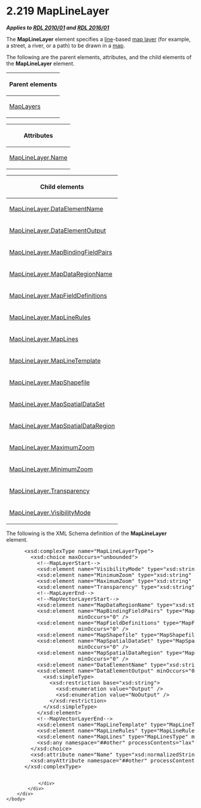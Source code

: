 <html dir="LTR" xmlns:mshelp="http://msdn.microsoft.com/mshelp" xmlns:ddue="http://ddue.schemas.microsoft.com/authoring/2003/5" xmlns:xlink="http://www.w3.org/1999/xlink" xmlns:tool="http://www.microsoft.com/tooltip">
    <head>
        <meta http-equiv="Content-Type" content="text/html; CHARSET=utf-8"></meta>
        <meta name="save" content="history"></meta>
        <title>2.219 MapLineLayer</title>
        <xml>
            <mshelp:toctitle title="2.219 MapLineLayer"></mshelp:toctitle>
            <mshelp:rltitle title="[MS-RDL]: MapLineLayer"></mshelp:rltitle>
            <mshelp:keyword index="A" term="8681b1dc-d73e-4d35-b4fa-f7f459d4a304"></mshelp:keyword>
            <mshelp:attr name="DCSext.ContentType" value="open specification"></mshelp:attr>
            <mshelp:attr name="AssetID" value="8681b1dc-d73e-4d35-b4fa-f7f459d4a304"></mshelp:attr>
            <mshelp:attr name="TopicType" value="kbRef"></mshelp:attr>
            <mshelp:attr name="DCSext.Title" value="[MS-RDL]: MapLineLayer" />
        </xml>
    </head>
    <body>
        <div id="header">
            <h1 class="heading">2.219 MapLineLayer</h1>
        </div>
        <div id="mainSection">
            <div id="mainBody">
                <div id="allHistory" class="saveHistory"></div>
                <div id="sectionSection0" class="section" name="collapseableSection">
                    

<p><b><i>Applies to </i></b><a href="3428e690-a348-4ec7-8a6a-8efb42d2cdee.html"><b><i>RDL 2010/01</i></b></a><b><i>
and </i></b><a href="52ce3983-2bfc-4e72-9359-42aaf5fe4509.html"><b><i>RDL 2016/01</i></b></a></p>

<p>The <b>MapLineLayer</b> element specifies a <a href="b2482b3f-74ab-4ca8-a9e5-c07955011743.html#gt_f22336b1-9342-44fa-a0e9-4168c9f428c7">line</a>-based <a href="b2482b3f-74ab-4ca8-a9e5-c07955011743.html#gt_bd6a41d0-83c8-46e0-8ecb-c7887094c205">map layer</a> (for example, a
street, a river, or a path) to be drawn in a <a href="b2482b3f-74ab-4ca8-a9e5-c07955011743.html#gt_173464f7-c0e8-4181-941a-f7df6725be5a">map</a>.</p>

<p>The following are the parent elements, attributes, and the
child elements of the <b>MapLineLayer</b> element.</p>

<table>
 <thead>
  <tr>
   <th>
   <p>Parent elements</p>
   </th>
  </tr>
 </thead>
 <tr>
  <td>
  <p><a href="6e3c29b0-8940-48ac-a950-d3db026f8e08.html">MapLayers</a></p>
  </td>
 </tr>
</table>

<p> </p>

<table>
 <thead>
  <tr>
   <th>
   <p>Attributes</p>
   </th>
  </tr>
 </thead>
 <tr>
  <td>
  <p><a href="8ab6bed6-599e-4f78-a156-6774f03422c1.html">MapLineLayer.Name</a></p>
  </td>
 </tr>
</table>

<p> </p>

<table>
 <thead>
  <tr>
   <th>
   <p>Child elements</p>
   </th>
  </tr>
 </thead>
 <tr>
  <td>
  <p><a href="66a8aabb-5205-44ea-bf5d-f3a5290728d7.html">MapLineLayer.DataElementName</a></p>
  </td>
 </tr>
 <tr>
  <td>
  <p><a href="cd1ba680-3583-4504-bb0a-8e31dac920ae.html">MapLineLayer.DataElementOutput</a></p>
  </td>
 </tr>
 <tr>
  <td>
  <p><a href="21aa2d5a-1e4a-4ab4-a617-3658d02e0fd9.html">MapLineLayer.MapBindingFieldPairs</a></p>
  </td>
 </tr>
 <tr>
  <td>
  <p><a href="22cff541-67ab-4c56-867c-dc7f83b99e3c.html">MapLineLayer.MapDataRegionName</a></p>
  </td>
 </tr>
 <tr>
  <td>
  <p><a href="ab982c40-a1d5-4df8-9b77-78d657410005.html">MapLineLayer.MapFieldDefinitions</a></p>
  </td>
 </tr>
 <tr>
  <td>
  <p><a href="7f56fc3a-2e72-486b-a49c-6a03616a2b66.html">MapLineLayer.MapLineRules</a></p>
  </td>
 </tr>
 <tr>
  <td>
  <p><a href="a93f8291-b4e0-4780-9d0a-8e2255892e75.html">MapLineLayer.MapLines</a></p>
  </td>
 </tr>
 <tr>
  <td>
  <p><a href="46ed59e3-c834-4e01-adeb-ed71c4ec8056.html">MapLineLayer.MapLineTemplate</a></p>
  </td>
 </tr>
 <tr>
  <td>
  <p><a href="6ad8d7d5-9565-4f76-b4ea-dc93add14b8b.html">MapLineLayer.MapShapefile</a></p>
  </td>
 </tr>
 <tr>
  <td>
  <p><a href="74d8a80a-f8ed-40c6-bc81-50978bd1362f.html">MapLineLayer.MapSpatialDataSet</a></p>
  </td>
 </tr>
 <tr>
  <td>
  <p><a href="2d1c00a3-2870-479b-ab9b-bf33e73899b8.html">MapLineLayer.MapSpatialDataRegion</a></p>
  </td>
 </tr>
 <tr>
  <td>
  <p><a href="9b25ed11-6b85-445f-b674-aca492ce1253.html">MapLineLayer.MaximumZoom</a></p>
  </td>
 </tr>
 <tr>
  <td>
  <p><a href="24bd3dbc-3166-4234-b418-dcc9f0468af7.html">MapLineLayer.MinimumZoom</a></p>
  </td>
 </tr>
 <tr>
  <td>
  <p><a href="993e7b32-3820-4e49-a68f-6c63373b71a1.html">MapLineLayer.Transparency</a></p>
  </td>
 </tr>
 <tr>
  <td>
  <p><a href="32aa2927-9221-43db-ab55-4892b115c9ef.html">MapLineLayer.VisibilityMode</a></p>
  </td>
 </tr>
</table>

<p>The following is the XML Schema definition of the <b>MapLineLayer</b>
element.           </p>

<dl>
<dd>
<div><pre> &lt;xsd:complexType name=&quot;MapLineLayerType&quot;&gt;
   &lt;xsd:choice maxOccurs=&quot;unbounded&quot;&gt;
     &lt;!--MapLayerStart--&gt;
     &lt;xsd:element name=&quot;VisibilityMode&quot; type=&quot;xsd:string&quot; minOccurs=&quot;0&quot; /&gt;
     &lt;xsd:element name=&quot;MinimumZoom&quot; type=&quot;xsd:string&quot; minOccurs=&quot;0&quot; /&gt;
     &lt;xsd:element name=&quot;MaximumZoom&quot; type=&quot;xsd:string&quot; minOccurs=&quot;0&quot; /&gt;
     &lt;xsd:element name=&quot;Transparency&quot; type=&quot;xsd:string&quot; minOccurs=&quot;0&quot; /&gt;
     &lt;!--MapLayerEnd--&gt;
     &lt;!--MapVectorLayerStart--&gt;
     &lt;xsd:element name=&quot;MapDataRegionName&quot; type=&quot;xsd:string&quot; minOccurs=&quot;0&quot; /&gt;
     &lt;xsd:element name=&quot;MapBindingFieldPairs&quot; type=&quot;MapBindingFieldPairsType&quot; 
                  minOccurs=&quot;0&quot; /&gt;
     &lt;xsd:element name=&quot;MapFieldDefinitions&quot; type=&quot;MapFieldDefinitionsType&quot; 
                  minOccurs=&quot;0&quot; /&gt;
     &lt;xsd:element name=&quot;MapShapefile&quot; type=&quot;MapShapefileType&quot; minOccurs=&quot;0&quot; /&gt;
     &lt;xsd:element name=&quot;MapSpatialDataSet&quot; type=&quot;MapSpatialDataSetType&quot; 
                  minOccurs=&quot;0&quot; /&gt;
     &lt;xsd:element name=&quot;MapSpatialDataRegion&quot; type=&quot;MapSpatialDataRegionType&quot; 
                  minOccurs=&quot;0&quot; /&gt;
     &lt;xsd:element name=&quot;DataElementName&quot; type=&quot;xsd:string&quot; minOccurs=&quot;0&quot; /&gt;
     &lt;xsd:element name=&quot;DataElementOutput&quot; minOccurs=&quot;0&quot;&gt;
       &lt;xsd:simpleType&gt;
         &lt;xsd:restriction base=&quot;xsd:string&quot;&gt;
           &lt;xsd:enumeration value=&quot;Output&quot; /&gt;
           &lt;xsd:enumeration value=&quot;NoOutput&quot; /&gt;
         &lt;/xsd:restriction&gt;
       &lt;/xsd:simpleType&gt;
     &lt;/xsd:element&gt;
     &lt;!--MapVectorLayerEnd--&gt;
     &lt;xsd:element name=&quot;MapLineTemplate&quot; type=&quot;MapLineTemplateType&quot; minOccurs=&quot;0&quot; /&gt;
     &lt;xsd:element name=&quot;MapLineRules&quot; type=&quot;MapLineRulesType&quot; minOccurs=&quot;0&quot; /&gt;
     &lt;xsd:element name=&quot;MapLines&quot; type=&quot;MapLinesType&quot; minOccurs=&quot;0&quot; /&gt;
     &lt;xsd:any namespace=&quot;##other&quot; processContents=&quot;lax&quot; /&gt;
   &lt;/xsd:choice&gt;
   &lt;xsd:attribute name=&quot;Name&quot; type=&quot;xsd:normalizedString&quot; use=&quot;required&quot; /&gt;
   &lt;xsd:anyAttribute namespace=&quot;##other&quot; processContents=&quot;lax&quot; /&gt;
 &lt;/xsd:complexType&gt;
  
</pre></div>
</dd></dl>


                </div>
            </div>
        </div>
    </body>
</html>